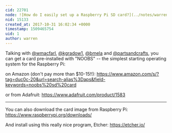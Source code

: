 ```yaml
---
cid: 22701
node: ![How do I easily set up a Raspberry Pi SD card?](../notes/warren/10-31-2017/how-do-i-easily-set-up-a-raspberry-pi-sd-card)
nid: 15133
created_at: 2017-10-31 16:02:34 +0000
timestamp: 1509465754
uid: 1
author: warren
---
```


Talking with [@wmacfarl](/profile/wmacfarl), [@kgradow1](/profile/kgradow1), [@bmela](/profile/bmela) and [@partsandcrafts](/profile/partsandcrafts), you can get a card pre-installed with "NOOBS" -- the simplest starting operating system for the Raspberry Pi:

on Amazon (don't pay more than $10-15!!): https://www.amazon.com/s/?tag=duc0c-20&url=search-alias%3Daps&field-keywords=noobs%20sd%20card

or from Adafruit: https://www.adafruit.com/product/1583

****

You can also download the card image from Raspberry Pi: https://www.raspberrypi.org/downloads/

And install using this really nice program, Etcher: https://etcher.io/